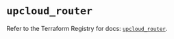# `upcloud_router`

Refer to the Terraform Registry for docs: [`upcloud_router`](https://registry.terraform.io/providers/upcloudltd/upcloud/5.11.0/docs/resources/router).
